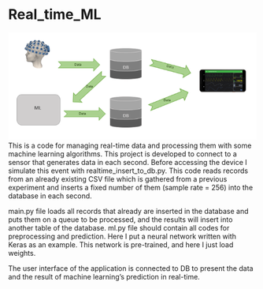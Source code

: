 # Real_time_ML
![img](https://github.com/Sepideh-Adamiat/Real_time_ML/blob/main/images/Diagram.png)
This is a code for managing real-time data and processing them with some machine learning algorithms.
This project is developed to connect to a sensor that generates data in each second. Before accessing the device I simulate this event with realtime_insert_to_db.py. This code reads records from an already existing CSV file which is gathered from a previous experiment and inserts a fixed number of them (sample rate = 256) into the database in each second.

main.py file loads all records that already are inserted in the database and puts them on a queue to be processed, and the results will insert into another table of the database. ml.py file should contain all codes for preprocessing and prediction. Here I put a neural network written with Keras as an example. This network is pre-trained, and here I just load weights.

The user interface of the application is connected to DB to present the data and the result of machine learning’s prediction in real-time.
